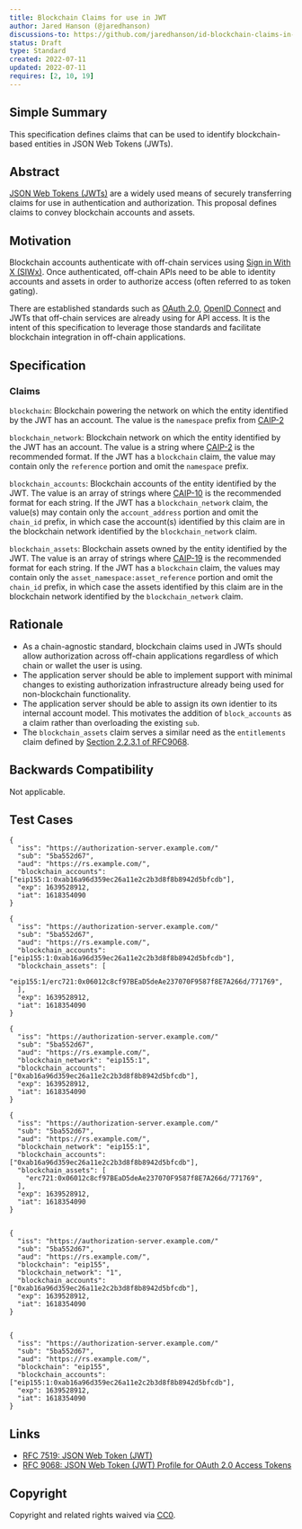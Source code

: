 ```yaml
---
title: Blockchain Claims for use in JWT
author: Jared Hanson (@jaredhanson)
discussions-to: https://github.com/jaredhanson/id-blockchain-claims-in-jwt
status: Draft
type: Standard
created: 2022-07-11
updated: 2022-07-11
requires: [2, 10, 19]
---
```


## Simple Summary

This specification defines claims that can be used to identify blockchain-based
entities in JSON Web Tokens (JWTs).

## Abstract

[JSON Web Tokens (JWTs)](https://datatracker.ietf.org/doc/html/rfc7519) are a
widely used means of securely transferring claims for use in authentication and
authorization.  This proposal defines claims to convey blockchain accounts and
assets.

## Motivation

Blockchain accounts authenticate with off-chain services using [Sign in With X
(SIWx)](https://github.com/ChainAgnostic/CAIPs/pull/122).  Once authenticated,
off-chain APIs need to be able to identity accounts and assets in order to
authorize access (often referred to as token gating).

There are established standards such as [OAuth 2.0](https://datatracker.ietf.org/doc/html/rfc6749),
[OpenID Connect](https://openid.net/specs/openid-connect-core-1_0.html) and JWTs
that off-chain services are already using for API access.  It is the intent of
this specification to leverage those standards and facilitate blockchain
integration in off-chain applications.

## Specification

### Claims

`blockchain`: Blockchain powering the network on which the entity identified by the JWT has an account. The value is the `namespace` prefix from [CAIP-2](https://github.com/ChainAgnostic/CAIPs/blob/master/CAIPs/caip-2.md)

`blockchain_network`: Blockchain network on which the entity identified by the JWT has an
account. The value is a string where [CAIP-2](https://github.com/ChainAgnostic/CAIPs/blob/master/CAIPs/caip-2.md)
is the recommended format. If the JWT has a `blockchain` claim, the value may contain only the `reference` portion and omit the `namespace` prefix.

`blockchain_accounts`: Blockchain accounts of the entity identified by the JWT.
The value is an array of strings where [CAIP-10](https://github.com/ChainAgnostic/CAIPs/blob/master/CAIPs/caip-10.md)
is the recommended format for each string. If the JWT has a
`blockchain_network` claim, the value(s) may contain only the `account_address` portion
and omit the `chain_id` prefix, in which case the account(s) identified by this
claim are in the blockchain network identified by the `blockchain_network` claim.

`blockchain_assets`: Blockchain assets owned by the entity identified by the
JWT.  The value is an array of strings where [CAIP-19](https://github.com/ChainAgnostic/CAIPs/blob/master/CAIPs/caip-19.md)
is the recommended format for each string.  If the JWT has a `blockchain` claim,
the values may contain only the `asset_namespace:asset_reference` portion and
omit the `chain_id` prefix, in which case the assets identified by this claim
are in the blockchain network identified by the `blockchain_network` claim.

## Rationale

- As a chain-agnostic standard, blockchain claims used in JWTs should allow
authorization across off-chain applications regardless of which chain or wallet
the user is using.
- The application server should be able to implement support with minimal
changes to existing authorization infrastructure already being used for
non-blockchain functionality.
- The application server should be able to assign its own identier to its
internal account model.  This motivates the addition of `block_accounts` as a
claim rather than overloading the existing `sub`.
- The `blockchain_assets` claim serves a similar need as the `entitlements`
claim defined by [Section 2.2.3.1 of RFC9068](https://datatracker.ietf.org/doc/html/rfc9068#section-2.2.3.1).

## Backwards Compatibility

Not applicable.

## Test Cases

```
{
  "iss": "https://authorization-server.example.com/"
  "sub": "5ba552d67",
  "aud": "https://rs.example.com/",
  "blockchain_accounts": ["eip155:1:0xab16a96d359ec26a11e2c2b3d8f8b8942d5bfcdb"],
  "exp": 1639528912,
  "iat": 1618354090
}

{
  "iss": "https://authorization-server.example.com/"
  "sub": "5ba552d67",
  "aud": "https://rs.example.com/",
  "blockchain_accounts": ["eip155:1:0xab16a96d359ec26a11e2c2b3d8f8b8942d5bfcdb"],
  "blockchain_assets": [
    "eip155:1/erc721:0x06012c8cf97BEaD5deAe237070F9587f8E7A266d/771769",
  ],
  "exp": 1639528912,
  "iat": 1618354090
}

{
  "iss": "https://authorization-server.example.com/"
  "sub": "5ba552d67",
  "aud": "https://rs.example.com/",
  "blockchain_network": "eip155:1",
  "blockchain_accounts": ["0xab16a96d359ec26a11e2c2b3d8f8b8942d5bfcdb"],
  "exp": 1639528912,
  "iat": 1618354090
}

{
  "iss": "https://authorization-server.example.com/"
  "sub": "5ba552d67",
  "aud": "https://rs.example.com/",
  "blockchain_network": "eip155:1",
  "blockchain_accounts": ["0xab16a96d359ec26a11e2c2b3d8f8b8942d5bfcdb"],
  "blockchain_assets": [
    "erc721:0x06012c8cf97BEaD5deAe237070F9587f8E7A266d/771769",
  ],
  "exp": 1639528912,
  "iat": 1618354090
}


{
  "iss": "https://authorization-server.example.com/"
  "sub": "5ba552d67",
  "aud": "https://rs.example.com/",
  "blockchain": "eip155",
  "blockchain_network": "1",
  "blockchain_accounts": ["0xab16a96d359ec26a11e2c2b3d8f8b8942d5bfcdb"],
  "exp": 1639528912,
  "iat": 1618354090
}


{
  "iss": "https://authorization-server.example.com/"
  "sub": "5ba552d67",
  "aud": "https://rs.example.com/",
  "blockchain": "eip155",
  "blockchain_accounts": ["eip155:1:0xab16a96d359ec26a11e2c2b3d8f8b8942d5bfcdb"],
  "exp": 1639528912,
  "iat": 1618354090
}
```

## Links

- [RFC 7519: JSON Web Token (JWT)](https://datatracker.ietf.org/doc/html/rfc7519)
- [RFC 9068: JSON Web Token (JWT) Profile for OAuth 2.0 Access Tokens](https://datatracker.ietf.org/doc/html/rfc9068)

## Copyright
Copyright and related rights waived via [CC0](https://creativecommons.org/publicdomain/zero/1.0/).
